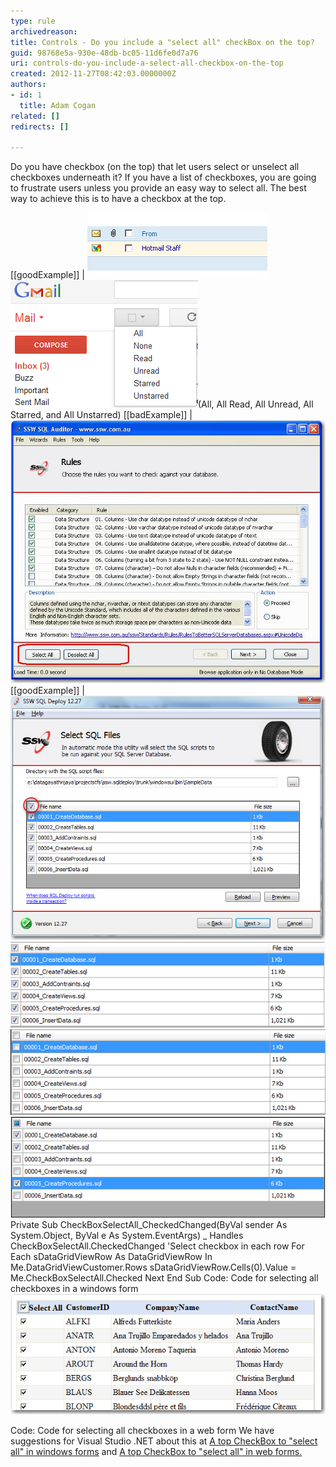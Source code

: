 ```yaml
---
type: rule
archivedreason: 
title: Controls - Do you include a "select all" checkBox on the top?
guid: 98768e5a-930e-48db-bc05-11d6fe0d7a76
uri: controls-do-you-include-a-select-all-checkbox-on-the-top
created: 2012-11-27T08:42:03.0000000Z
authors:
- id: 1
  title: Adam Cogan
related: []
redirects: []

---
```


Do you have checkbox (on the top) that let users select or unselect all checkboxes underneath it? If you have a list of checkboxes, you are going to frustrate users unless you provide an easy way to select all. The best way to achieve this is to have a checkbox at the top.

<!--endintro-->

[[goodExample]]
| ![Hotmail does this](../../assets/HotmailSelectAll.gif)
![Google have done it a different way to provide multiple methods](../../assets/GmailSelectAll.gif)(All, All Read, All Unread, All Starred, and All Unstarred)
[[badExample]]
| ![SQL Auditor - No CheckBox for users to perform a "select all"](../../assets/SQLAuditorSelectAll_Bad.jpg)
[[goodExample]]
| ![SQL Auditor - CheckBox at the top of the column](../../assets/SQLAuditorSelectAll_good.jpg)
![Selecting all does this - selects all](../../assets/SQLAuditorSelectAll_All.jpg)
![Deselecting all does this - selects none](../../assets/SQLAuditorSelectAll_None.jpg)
![Selecting some should show the Indeterminate check state - aka customized selection](../../assets/SQLAuditorSelectAll_Customize.jpg)
Private Sub CheckBoxSelectAll\_CheckedChanged(ByVal sender As System.Object, ByVal e As System.EventArgs) \_
Handles CheckBoxSelectAll.CheckedChanged
'Select checkbox in each row
For Each sDataGridViewRow As DataGridViewRow In Me.DataGridViewCustomer.Rows
sDataGridViewRow.Cells(0).Value = Me.CheckBoxSelectAll.Checked
Next
End Sub
Code: Code for selecting all checkboxes in a windows form
![Select all checkboxes in a web form](../../assets/SelectAllCheckBox_Web.jpg)
<script type="text/javascript"><br>function SeleteCheckBox()<br>{ <br>for (var n=0; n < document.form1.elements.length; n++) <br>{<br>if (document.form1.elements[n].type == "checkbox" && document.form1.elements[n].name == "gridview")<br>{<br>document.form1.elements[n].checked = document.getElementById("CheckBoxAll").checked; <br>}<br>}<br>} <br></script>
Code: Code for selecting all checkboxes in a web form
We have suggestions for Visual Studio .NET about this at [A top CheckBox to "select all" in windows forms](http://www.ssw.com.au/ssw/Standards/BetterSoftwareSuggestions/MSForm.aspx#SelectAllCheckWindows) and [A top CheckBox to "select all" in web forms.](http://www.ssw.com.au/ssw/Standards/BetterSoftwareSuggestions/MSAjax.aspx#SelectAllCheckWeb)
